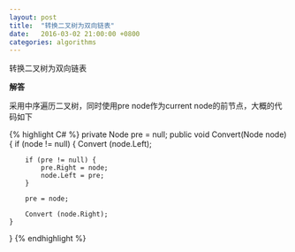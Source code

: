 ```yaml
---
layout: post
title:  "转换二叉树为双向链表"
date:   2016-03-02 21:00:00 +0800
categories: algorithms
---
```


转换二叉树为双向链表

**解答**

采用中序遍历二叉树，同时使用pre node作为current node的前节点，大概的代码如下

{% highlight C# %}
private Node pre = null;
public void Convert(Node node){
	if (node != null) {
		Convert (node.Left);

		if (pre != null) {
			pre.Right = node;
			node.Left = pre;
		}

		pre = node;

		Convert (node.Right);
	}
}
{% endhighlight %}